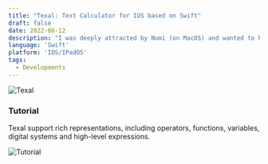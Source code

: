 ```yaml
---
title: "Texal: Text Calculator for IOS based on Swift"
draft: false
date: 2022-06-12
description: "I was deeply attracted by Numi (on MacOS) and wanted to have such a convenient and intuitive calculator on my mobile phone. Since there is no such software in the AppStore, I have to write one myself."
language: 'Swift'
platform: 'IOS/IPadOS'
tags:
  - Developments
---
```


![Texal](https://s2.loli.net/2023/12/02/I4BCGpbqijUTzYk.png)

### Tutorial
Texal support rich representations, including operators, functions, variables, digital systems and high-level expressions.

![Tutorial](https://s2.loli.net/2023/12/02/6ZSbxL3yWT2Kmjc.png)